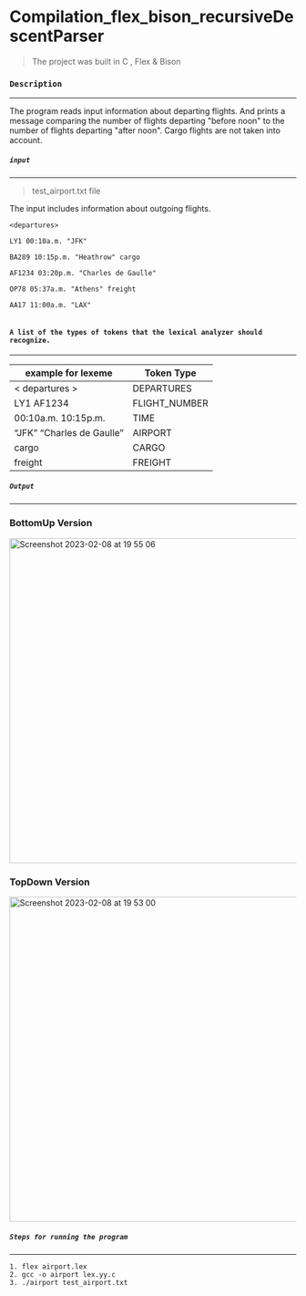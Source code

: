 # Compilation_flex_bison_recursiveDescentParser
> The project was built in C , Flex & Bison

### `Description `
---
The program reads input information about departing flights.
And prints a message comparing the number of flights departing "before noon" to the number of flights departing "after noon". Cargo flights are not taken into account.

##### `input` 
---
> test_airport.txt file

The input includes information about outgoing flights.

```
<departures>
  
LY1 00:10a.m. "JFK"  
  
BA289 10:15p.m. "Heathrow" cargo 
  
AF1234 03:20p.m. "Charles de Gaulle"
  
OP78 05:37a.m. "Athens" freight
  
AA17 11:00a.m. "LAX"
  
 ```
#### `A list of the types of tokens that the lexical analyzer should recognize.`
--- 
| example for lexeme | Token Type |
| ----------- | ----------- |
| < departures > | DEPARTURES |
| LY1 AF1234 | FLIGHT_NUMBER |
| 00:10a.m. 10:15p.m. | TIME |
| “JFK” “Charles de Gaulle”| AIRPORT |
| cargo | CARGO |
| freight | FREIGHT |


##### `Output` 
--- 
### BottomUp Version
<img width="570" alt="Screenshot 2023-02-08 at 19 55 06" src="https://user-images.githubusercontent.com/72464761/217612654-20615ede-b6a9-4f44-9c84-914552168c2a.png">



### TopDown Version
<img width="570" alt="Screenshot 2023-02-08 at 19 53 00" src="https://user-images.githubusercontent.com/72464761/217612066-71fafa2c-f291-4eff-82c4-5aa93737577d.png">







##### `Steps for running the program` 
---
 ```
1. flex airport.lex 
2. gcc -o airport lex.yy.c 
3. ./airport test_airport.txt 
 ```

